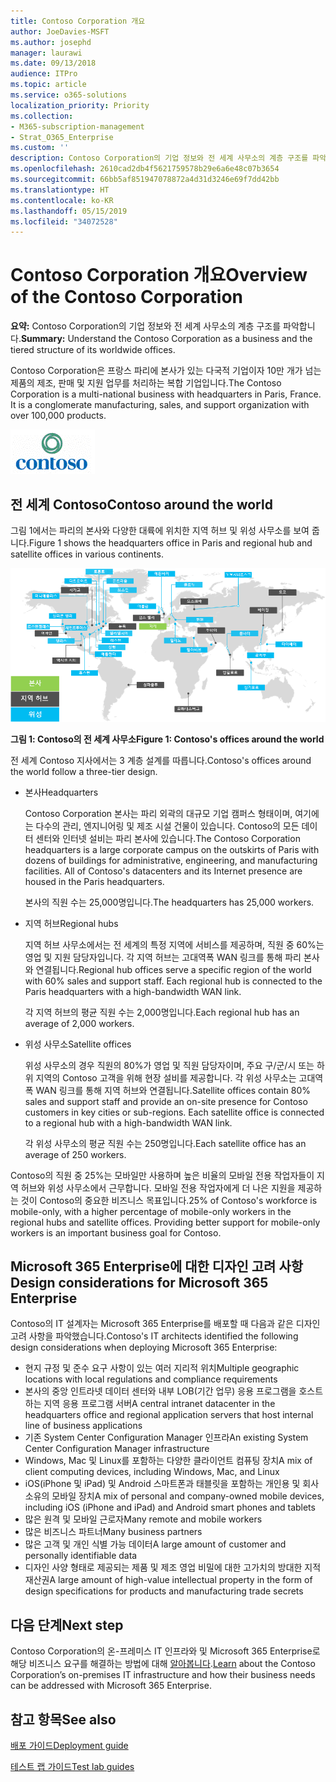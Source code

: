 ```yaml
---
title: Contoso Corporation 개요
author: JoeDavies-MSFT
ms.author: josephd
manager: laurawi
ms.date: 09/13/2018
audience: ITPro
ms.topic: article
ms.service: o365-solutions
localization_priority: Priority
ms.collection:
- M365-subscription-management
- Strat_O365_Enterprise
ms.custom: ''
description: Contoso Corporation의 기업 정보와 전 세계 사무소의 계층 구조를 파악합니다.
ms.openlocfilehash: 2610cad2db4f5621759578b29e6a6e48c07b3654
ms.sourcegitcommit: 66bb5af851947078872a4d31d3246e69f7dd42bb
ms.translationtype: HT
ms.contentlocale: ko-KR
ms.lasthandoff: 05/15/2019
ms.locfileid: "34072528"
---
```

# <a name="overview-of-the-contoso-corporation"></a><span data-ttu-id="6cdd3-103">Contoso Corporation 개요</span><span class="sxs-lookup"><span data-stu-id="6cdd3-103">Overview of the Contoso Corporation</span></span>

<span data-ttu-id="6cdd3-104">**요약:** Contoso Corporation의 기업 정보와 전 세계 사무소의 계층 구조를 파악합니다.</span><span class="sxs-lookup"><span data-stu-id="6cdd3-104">**Summary:** Understand the Contoso Corporation as a business and the tiered structure of its worldwide offices.</span></span>

<span data-ttu-id="6cdd3-p101">Contoso Corporation은 프랑스 파리에 본사가 있는 다국적 기업이자 10만 개가 넘는 제품의 제조, 판매 및 지원 업무를 처리하는 복합 기업입니다.</span><span class="sxs-lookup"><span data-stu-id="6cdd3-p101">The Contoso Corporation is a multi-national business with headquarters in Paris, France. It is a conglomerate manufacturing, sales, and support organization with over 100,000 products.</span></span>

![](./media/contoso-overview/contoso-icon.png)

## <a name="contoso-around-the-world"></a><span data-ttu-id="6cdd3-107">전 세계 Contoso</span><span class="sxs-lookup"><span data-stu-id="6cdd3-107">Contoso around the world</span></span>

<span data-ttu-id="6cdd3-108">그림 1에서는 파리의 본사와 다양한 대륙에 위치한 지역 허브 및 위성 사무소를 보여 줍니다.</span><span class="sxs-lookup"><span data-stu-id="6cdd3-108">Figure 1 shows the headquarters office in Paris and regional hub and satellite offices in various continents.</span></span>

![](./media/contoso-overview/contoso-overview-fig1.png)

<span data-ttu-id="6cdd3-109">**그림 1: Contoso의 전 세계 사무소**</span><span class="sxs-lookup"><span data-stu-id="6cdd3-109">**Figure 1: Contoso's offices around the world**</span></span>
 
<span data-ttu-id="6cdd3-110">전 세계 Contoso 지사에서는 3 계층 설계를 따릅니다.</span><span class="sxs-lookup"><span data-stu-id="6cdd3-110">Contoso's offices around the world follow a three-tier design.</span></span>

- <span data-ttu-id="6cdd3-111">본사</span><span class="sxs-lookup"><span data-stu-id="6cdd3-111">Headquarters</span></span>

  <span data-ttu-id="6cdd3-p102">Contoso Corporation 본사는 파리 외곽의 대규모 기업 캠퍼스 형태이며, 여기에는 다수의 관리, 엔지니어링 및 제조 시설 건물이 있습니다. Contoso의 모든 데이터 센터와 인터넷 설비는 파리 본사에 있습니다.</span><span class="sxs-lookup"><span data-stu-id="6cdd3-p102">The Contoso Corporation headquarters is a large corporate campus on the outskirts of Paris with dozens of buildings for administrative, engineering, and manufacturing facilities. All of Contoso's datacenters and its Internet presence are housed in the Paris headquarters.</span></span>

  <span data-ttu-id="6cdd3-114">본사의 직원 수는 25,000명입니다.</span><span class="sxs-lookup"><span data-stu-id="6cdd3-114">The headquarters has 25,000 workers.</span></span>

- <span data-ttu-id="6cdd3-115">지역 허브</span><span class="sxs-lookup"><span data-stu-id="6cdd3-115">Regional hubs</span></span>

  <span data-ttu-id="6cdd3-p103">지역 허브 사무소에서는 전 세계의 특정 지역에 서비스를 제공하며, 직원 중 60%는 영업 및 지원 담당자입니다. 각 지역 허브는 고대역폭 WAN 링크를 통해 파리 본사와 연결됩니다.</span><span class="sxs-lookup"><span data-stu-id="6cdd3-p103">Regional hub offices serve a specific region of the world with 60% sales and support staff. Each regional hub is connected to the Paris headquarters with a high-bandwidth WAN link.</span></span>

  <span data-ttu-id="6cdd3-118">각 지역 허브의 평균 직원 수는 2,000명입니다.</span><span class="sxs-lookup"><span data-stu-id="6cdd3-118">Each regional hub has an average of 2,000 workers.</span></span>

- <span data-ttu-id="6cdd3-119">위성 사무소</span><span class="sxs-lookup"><span data-stu-id="6cdd3-119">Satellite offices</span></span>

  <span data-ttu-id="6cdd3-p104">위성 사무소의 경우 직원의 80%가 영업 및 직원 담당자이며, 주요 구/군/시 또는 하위 지역의 Contoso 고객을 위해 현장 설비를 제공합니다. 각 위성 사무소는 고대역폭 WAN 링크를 통해 지역 허브와 연결됩니다.</span><span class="sxs-lookup"><span data-stu-id="6cdd3-p104">Satellite offices contain 80% sales and support staff and provide an on-site presence for Contoso customers in key cities or sub-regions. Each satellite office is connected to a regional hub with a high-bandwidth WAN link.</span></span>

  <span data-ttu-id="6cdd3-122">각 위성 사무소의 평균 직원 수는 250명입니다.</span><span class="sxs-lookup"><span data-stu-id="6cdd3-122">Each satellite office has an average of 250 workers.</span></span>

<span data-ttu-id="6cdd3-p105">Contoso의 직원 중 25%는 모바일만 사용하며 높은 비율의 모바일 전용 작업자들이 지역 허브와 위성 사무소에서 근무합니다. 모바일 전용 작업자에게 더 나은 지원을 제공하는 것이 Contoso의 중요한 비즈니스 목표입니다.</span><span class="sxs-lookup"><span data-stu-id="6cdd3-p105">25% of Contoso's workforce is mobile-only, with a higher percentage of mobile-only workers in the regional hubs and satellite offices. Providing better support for mobile-only workers is an important business goal for Contoso.</span></span>

## <a name="design-considerations-for-microsoft-365-enterprise"></a><span data-ttu-id="6cdd3-125">Microsoft 365 Enterprise에 대한 디자인 고려 사항</span><span class="sxs-lookup"><span data-stu-id="6cdd3-125">Design considerations for Microsoft 365 Enterprise</span></span>

<span data-ttu-id="6cdd3-126">Contoso의 IT 설계자는 Microsoft 365 Enterprise를 배포할 때 다음과 같은 디자인 고려 사항을 파악했습니다.</span><span class="sxs-lookup"><span data-stu-id="6cdd3-126">Contoso's IT architects identified the following design considerations when deploying Microsoft 365 Enterprise:</span></span> 

- <span data-ttu-id="6cdd3-127">현지 규정 및 준수 요구 사항이 있는 여러 지리적 위치</span><span class="sxs-lookup"><span data-stu-id="6cdd3-127">Multiple geographic locations with local regulations and compliance requirements</span></span>
- <span data-ttu-id="6cdd3-128">본사의 중앙 인트라넷 데이터 센터와 내부 LOB(기간 업무) 응용 프로그램을 호스트하는 지역 응용 프로그램 서버</span><span class="sxs-lookup"><span data-stu-id="6cdd3-128">A central intranet datacenter in the headquarters office and regional application servers that host internal line of business applications</span></span>
- <span data-ttu-id="6cdd3-129">기존 System Center Configuration Manager 인프라</span><span class="sxs-lookup"><span data-stu-id="6cdd3-129">An existing System Center Configuration Manager infrastructure</span></span>
- <span data-ttu-id="6cdd3-130">Windows, Mac 및 Linux를 포함하는 다양한 클라이언트 컴퓨팅 장치</span><span class="sxs-lookup"><span data-stu-id="6cdd3-130">A mix of client computing devices, including Windows, Mac, and Linux</span></span>
- <span data-ttu-id="6cdd3-131">iOS(iPhone 및 iPad) 및 Android 스마트폰과 태블릿을 포함하는 개인용 및 회사 소유의 모바일 장치</span><span class="sxs-lookup"><span data-stu-id="6cdd3-131">A mix of personal and company-owned mobile devices, including iOS (iPhone and iPad) and Android smart phones and tablets</span></span>
- <span data-ttu-id="6cdd3-132">많은 원격 및 모바일 근로자</span><span class="sxs-lookup"><span data-stu-id="6cdd3-132">Many remote and mobile workers</span></span>
- <span data-ttu-id="6cdd3-133">많은 비즈니스 파트너</span><span class="sxs-lookup"><span data-stu-id="6cdd3-133">Many business partners</span></span>
- <span data-ttu-id="6cdd3-134">많은 고객 및 개인 식별 가능 데이터</span><span class="sxs-lookup"><span data-stu-id="6cdd3-134">A large amount of customer and personally identifiable data</span></span>
- <span data-ttu-id="6cdd3-135">디자인 사양 형태로 제공되는 제품 및 제조 영업 비밀에 대한 고가치의 방대한 지적 재산권</span><span class="sxs-lookup"><span data-stu-id="6cdd3-135">A large amount of high-value intellectual property in the form of design specifications for products and manufacturing trade secrets</span></span>

## <a name="next-step"></a><span data-ttu-id="6cdd3-136">다음 단계</span><span class="sxs-lookup"><span data-stu-id="6cdd3-136">Next step</span></span>

<span data-ttu-id="6cdd3-137">Contoso Corporation의 온-프레미스 IT 인프라와 및 Microsoft 365 Enterprise로 해당 비즈니스 요구를 해결하는 방법에 대해 [알아봅니다](contoso-infra-needs.md).</span><span class="sxs-lookup"><span data-stu-id="6cdd3-137">[Learn](contoso-infra-needs.md) about the Contoso Corporation’s on-premises IT infrastructure and how their business needs can be addressed with Microsoft 365 Enterprise.</span></span>

## <a name="see-also"></a><span data-ttu-id="6cdd3-138">참고 항목</span><span class="sxs-lookup"><span data-stu-id="6cdd3-138">See also</span></span>

[<span data-ttu-id="6cdd3-139">배포 가이드</span><span class="sxs-lookup"><span data-stu-id="6cdd3-139">Deployment guide</span></span>](deploy-microsoft-365-enterprise.md)

[<span data-ttu-id="6cdd3-140">테스트 랩 가이드</span><span class="sxs-lookup"><span data-stu-id="6cdd3-140">Test lab guides</span></span>](m365-enterprise-test-lab-guides.md)



